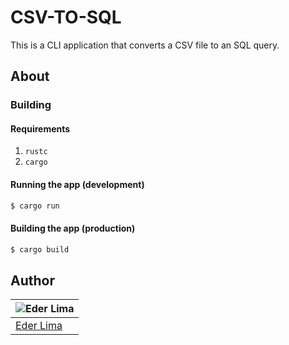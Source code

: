 # CSV-TO-SQL

This is a CLI application that converts a CSV file to an SQL query.

## About

### Building

#### Requirements

1. `rustc`
2. `cargo`

#### Running the app (development)

```sh
$ cargo run
```

#### Building the app (production)

```sh
$ cargo build
```

## Author

| ![Eder Lima](https://github.com/asynched.png?size=100) |
| ------------------------------------------------------ |
| [Eder Lima](https://github.com/asynched)               |

